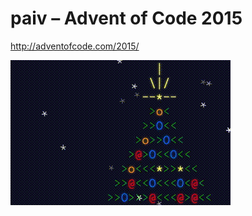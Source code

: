 
paiv – Advent of Code 2015
==========================

http://adventofcode.com/2015/


[<img src="sleigh.gif" alt="moving data" width=352>](sleigh.gif)
